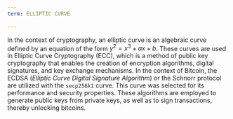 ```yaml
---
term: ELLIPTIC CURVE

---
```

In the context of cryptography, an elliptic curve is an algebraic curve defined by an equation of the form $y^2 = x^3 + ax + b$. These curves are used in Elliptic Curve Cryptography (ECC), which is a method of public key cryptography that enables the creation of encryption algorithms, digital signatures, and key exchange mechanisms. In the context of Bitcoin, the ECDSA (*Elliptic Curve Digital Signature Algorithm*) or the Schnorr protocol are utilized with the `secp256k1` curve. This curve was selected for its performance and security properties. These algorithms are employed to generate public keys from private keys, as well as to sign transactions, thereby unlocking bitcoins.